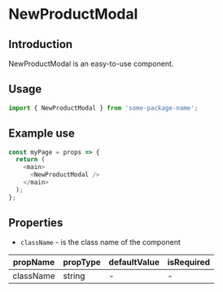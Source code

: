 # NewProductModal

<!-- STORY -->

## Introduction

NewProductModal is an easy-to-use component.

## Usage

```javascript
import { NewProductModal } from 'some-package-name';
```

## Example use

```javascript
const myPage = props => {
  return (
    <main>
      <NewProductModal />
    </main>
  );
};
```

## Properties

- `className` - is the class name of the component

| propName  | propType | defaultValue | isRequired |
| --------- | -------- | ------------ | ---------- |
| className | string   | -            | -          |
